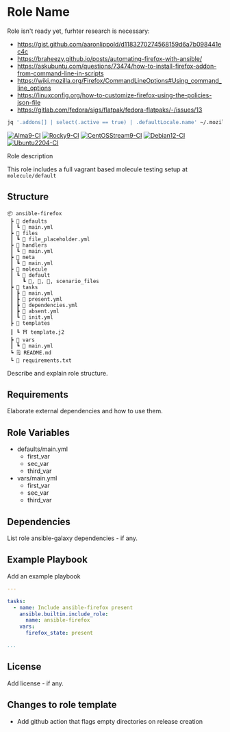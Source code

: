 # Role Name

Role isn't ready yet, furhter research is necessary:

* https://gist.github.com/aaronlippold/d1183270274568159d6a7b098441ec4c
* https://braheezy.github.io/posts/automating-firefox-with-ansible/
* https://askubuntu.com/questions/73474/how-to-install-firefox-addon-from-command-line-in-scripts
* https://wiki.mozilla.org/Firefox/CommandLineOptions#Using_command_line_options
* https://linuxconfig.org/how-to-customize-firefox-using-the-policies-json-file
* https://gitlab.com/fedora/sigs/flatpak/fedora-flatpaks/-/issues/13

```bash
jq '.addons[] | select(.active == true) | .defaultLocale.name' ~/.mozilla/firefox/nlrguhh6.default_profile_by_ansible/extensions.json
```

[![Alma9-CI](https://github.com/philnewm/ansible-firefox/actions/workflows/alma9-ci-caller.yml/badge.svg)](https://github.com/philnewm/ansible-firefox/actions/workflows/alma9-ci-caller.yml)  [![Rocky9-CI](https://github.com/philnewm/ansible-firefox/actions/workflows/rocky9-ci-caller.yml/badge.svg)](https://github.com/philnewm/ansible-firefox/actions/workflows/rocky9-ci-caller.yml)  [![CentOSStream9-CI](https://github.com/philnewm/ansible-firefox/actions/workflows/centosstream9-ci-caller.yml/badge.svg)](https://github.com/philnewm/ansible-firefox/actions/workflows/centosstream9-ci-caller.yml)  [![Debian12-CI](https://github.com/philnewm/ansible-firefox/actions/workflows/debian12-ci-caller.yml/badge.svg)](https://github.com/philnewm/ansible-firefox/actions/workflows/debian12-ci-caller.yml)  [![Ubuntu2204-CI](https://github.com/philnewm/ansible-firefox/actions/workflows/ubuntu2204-ci-caller.yml/badge.svg)](https://github.com/philnewm/ansible-firefox/actions/workflows/ubuntu2204-ci-caller.yml)

Role description

This role includes a full vagrant based molecule testing setup at `molecule/default`

## Structure

```code
📦 ansible-firefox
 ┣ 📂 defaults
 ┃ ┗ 📜 main.yml
 ┣ 📂 files
 ┃ ┗ 📜 file_placeholder.yml
 ┣ 📂 handlers
 ┃ ┗ 📜 main.yml
 ┣ 📂 meta
 ┃ ┗ 📜 main.yml
 ┣ 📂 molecule
 ┃ ┗ 📂 default
 ┃   ┗ 📜, 📜, 📜, scenario_files
 ┣ 📂 tasks
 ┃ ┣ 📜 main.yml
 ┃ ┣ 📜 present.yml
 ┃ ┣ 📜 dependencies.yml
 ┃ ┣ 📜 absent.yml
 ┃ ┗ 📜 init.yml
 ┣ 📂 templates
 ┃ ┗ ⛩️ template.j2
 ┣ 📂 vars
 ┃ ┗ 📜 main.yml
 ┗ 🗒️ README.md
 ┗ 📓 requirements.txt

```

Describe and explain role structure. 

## Requirements

Elaborate external dependencies and how to use them.

## Role Variables

* defaults/main.yml
  * first_var
  * sec_var
  * third_var
* vars/main.yml
  * first_var
  * sec_var
  * third_var

## Dependencies

List role ansible-galaxy dependencies - if any.

## Example Playbook

Add an example playbook

```yaml
---

tasks:
  - name: Include ansible-firefox present
    ansible.builtin.include_role:
      name: ansible-firefox
    vars:
      firefox_state: present

...
```

## License

Add license - if any.

## Changes to role template

* Add github action that flags empty directories on release creation
